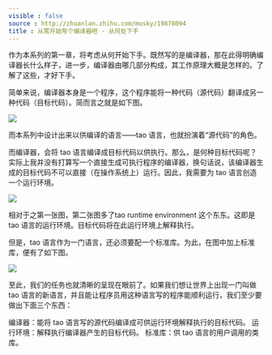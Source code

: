 ```yaml
---
visible : false
source : http://zhuanlan.zhihu.com/mosky/19878094
title : 从零开始写个编译器吧 - 从何处下手
---
```


作为本系列的第一章，将考虑从何开始下手。既然写的是编译器，那在此得明确编译器长什么样子，进一步，编译器由哪几部分构成，其工作原理大概是怎样的。了解了这些，才好下手。

简单来说，编译器本身是一个程序，这个程序能将一种代码（源代码）翻译成另一种代码（目标代码）。简而言之就是如下图。

![](/images/let-us-make-a-compiler/2015-10-24/01.png)

而本系列中设计出来以供编译的语言——tao 语言，也就扮演着“源代码”的角色。

而编译器，会将 tao 语言编译成目标代码以供执行。那么，是何种目标代码呢？实际上我并没有打算写一个直接生成可执行程序的编译器，换句话说，该编译器生成的目标代码不可以直接（在操作系统上）运行。因此，我需要为 tao 语言创造一个运行环境。

![](/images/let-us-make-a-compiler/2015-10-24/02.png)

相对于之第一张图，第二张图多了tao runtime environment 这个东东。这即是 tao 语言的运行环境。目标代码将在此运行环境上解释执行。

但是，tao 语言作为一门语言，还必须要配一个标准库。为此，在图中加上标准库，便有了如下图。

![](/images/let-us-make-a-compiler/2015-10-24/03.png)

至此，我们的任务也就清晰的呈现在眼前了。如果我们想让世界上出现一门叫做 tao 语言的新语言，并且能让程序员用这种语言写的程序能顺利运行，我们至少要做出下面三个东西：

编译器：能将 tao 语言写的源代码编译成可供运行环境解释执行的目标代码。
运行环境：解释执行编译器产生的目标代码。
标准库：供 tao 语言的用户调用的类库。